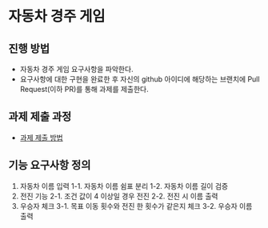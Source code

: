 # 자동차 경주 게임
## 진행 방법
* 자동차 경주 게임 요구사항을 파악한다.
* 요구사항에 대한 구현을 완료한 후 자신의 github 아이디에 해당하는 브랜치에 Pull Request(이하 PR)를 통해 과제를 제출한다.

## 과제 제출 과정
* [과제 제출 방법](https://github.com/next-step/nextstep-docs/tree/master/precourse)

## 기능 요구사항 정의
1. 자동차 이름 입력
    1-1. 자동차 이름 쉼표 분리
    1-2. 자동차 이름 길이 검증
2. 전진 기능
    2-1. 조건 값이 4 이상일 경우 전진
    2-2. 전진 시 이름 출력
3. 우승자 체크
    3-1. 목표 이동 횟수와 전진 한 횟수가 같은지 체크
    3-2. 우승자 이름 출력
